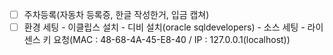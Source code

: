 
- [ ] 주차등록(자동차 등록증, 한글 작성한거, 입금 캡쳐)
- [ ] 환경 세팅
      - 이클립스 설치
      - 디비 설치(oracle sqldevelopers)
      - 소스 세팅
      - 라이센스 키 요청(MAC : 48-68-4A-45-E8-40 / IP : 127.0.0.1(localhost))